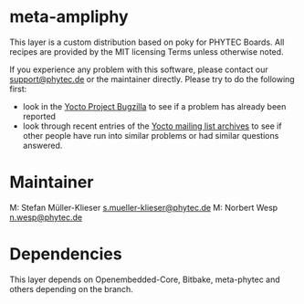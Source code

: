 meta-ampliphy
=============

This layer is a custom distribution based on poky for PHYTEC Boards.
All recipes are provided by the MIT licensing Terms unless otherwise noted.

If you experience any problem with this software, please contact our
<support@phytec.de> or the maintainer directly.
Please try to do the following first:

* look in the
  [Yocto Project Bugzilla](http://bugzilla.yoctoproject.org/)
  to see if a problem has already been reported
* look through recent entries of the
  [Yocto mailing list archives](https://lists.yoctoproject.org/pipermail/yocto/)
  to see if other people have run into similar
  problems or had similar questions answered.

Maintainer
==========

M:  Stefan Müller-Klieser <s.mueller-klieser@phytec.de>
M:  Norbert Wesp <n.wesp@phytec.de>

Dependencies
============

This layer depends on Openembedded-Core, Bitbake, meta-phytec and others
depending on the branch.
